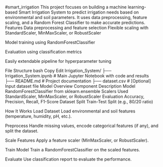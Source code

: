 #smart_irrigation
This project focuses on building a machine learning-based Smart Irrigation System to predict irrigation needs based on environmental and soil parameters. It uses data preprocessing, feature scaling, and a Random Forest Classifier to make accurate predictions.
 Features
Data preprocessing and feature selection
Flexible scaling with StandardScaler, MinMaxScaler, or RobustScaler

Model training using RandomForestClassifier

Evaluation using classification metrics

Easily extendable pipeline for hyperparameter tuning

File Structure
bash
Copy
Edit
Irrigation_System/
├── Irrigation_System.ipynb     # Main Jupyter Notebook with code and results
├── README.md                   # Project documentation
├── dataset.csv                 # [Optional] Input dataset file
Model Overview
Component	Description
Model	RandomForestClassifier from sklearn.ensemble
Scalers Used	StandardScaler, MinMaxScaler, or RobustScaler
Evaluation	Accuracy, Precision, Recall, F1-Score
Dataset Split	Train-Test Split (e.g., 80/20 ratio)

 How It Works
Load Dataset
Load environmental and soil features (temperature, humidity, pH, etc.).

Preprocess
Handle missing values, encode categorical features (if any), and split the dataset.

Scale Features
Apply a feature scaler (MinMaxScaler, or RobustScaler).

Train Model
Train a RandomForestClassifier on the scaled features.

Evaluate
Use classification report to evaluate the performance.



